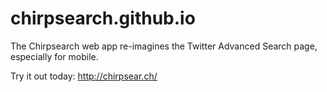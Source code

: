 chirpsearch.github.io
=====================

The Chirpsearch web app re-imagines the Twitter Advanced Search page, especially for mobile.

Try it out today: http://chirpsear.ch/
